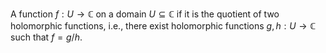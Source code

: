 A function $f: U \to \mathbb{C}$ on a domain $U \subseteq \mathbb{C}$ if it is the quotient of two holomorphic functions, i.e., there exist holomorphic functions $g, h: U \to \mathbb{C}$ such that $f = g / h$.

